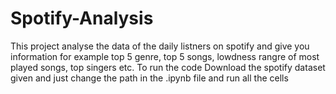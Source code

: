 # Spotify-Analysis
This project analyse the data of the daily listners on spotify and give you information for example top 5 genre, top 5 songs, lowdness rangre of most played songs, top singers etc.
To run the code Download the spotify dataset given and just change the path in the .ipynb file and run all the cells
